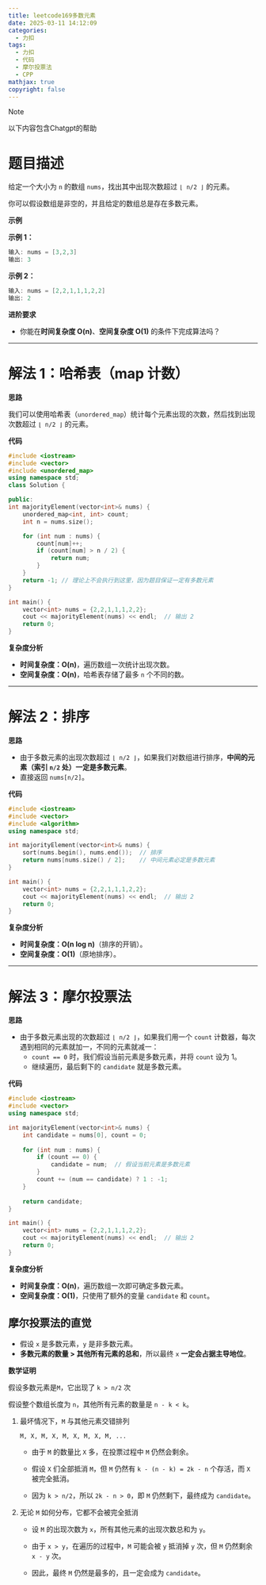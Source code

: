 ```yaml
---
title: leetcode169多数元素
date: 2025-03-11 14:12:09
categories:
  - 力扣
tags:
  - 力扣
  - 代码
  - 摩尔投票法
  - CPP
mathjax: true
copyright: false
---
```

> [!NOTE] 
> 以下内容包含Chatgpt的帮助

# **题目描述**

给定一个大小为 `n` 的数组 `nums`，找出其中出现次数超过 `⌊ n/2 ⌋` 的元素。

你可以假设数组是非空的，并且给定的数组总是存在多数元素。

 **示例**

**示例 1：**

```cpp
输入: nums = [3,2,3]
输出: 3
```

**示例 2：**

```cpp
输入: nums = [2,2,1,1,1,2,2]
输出: 2
```

 **进阶要求**

- 你能在**时间复杂度 O(n)**、**空间复杂度 O(1)** 的条件下完成算法吗？

---

# **解法 1：哈希表（map 计数）**
**思路**

我们可以使用哈希表（`unordered_map`）统计每个元素出现的次数，然后找到出现次数超过 `⌊ n/2 ⌋` 的元素。

**代码**

```cpp
#include <iostream>
#include <vector>
#include <unordered_map>
using namespace std;
class Solution {

public:
int majorityElement(vector<int>& nums) {
    unordered_map<int, int> count;
    int n = nums.size();

    for (int num : nums) {
        count[num]++;
        if (count[num] > n / 2) {
            return num;
        }
    }
    return -1; // 理论上不会执行到这里，因为题目保证一定有多数元素
}

int main() {
    vector<int> nums = {2,2,1,1,1,2,2};
    cout << majorityElement(nums) << endl;  // 输出 2
    return 0;
}
```

**复杂度分析**

- **时间复杂度：O(n)**，遍历数组一次统计出现次数。
- **空间复杂度：O(n)**，哈希表存储了最多 `n` 个不同的数。

---

# **解法 2：排序**

**思路**

- 由于多数元素的出现次数超过 `⌊ n/2 ⌋`，如果我们对数组进行排序，**中间的元素（索引 `n/2` 处）一定是多数元素**。
- 直接返回 `nums[n/2]`。

**代码**

```cpp
#include <iostream>
#include <vector>
#include <algorithm>
using namespace std;

int majorityElement(vector<int>& nums) {
    sort(nums.begin(), nums.end());  // 排序
    return nums[nums.size() / 2];    // 中间元素必定是多数元素
}

int main() {
    vector<int> nums = {2,2,1,1,1,2,2};
    cout << majorityElement(nums) << endl;  // 输出 2
    return 0;
}
```

**复杂度分析**

- **时间复杂度：O(n log n)**（排序的开销）。
- **空间复杂度：O(1)**（原地排序）。

---

# **解法 3：摩尔投票法**

 **思路**

- 由于多数元素出现的次数超过 `⌊ n/2 ⌋`，如果我们用一个 `count` 计数器，每次遇到相同的元素就加一，不同的元素就减一：
    - `count == 0` 时，我们假设当前元素是多数元素，并将 `count` 设为 1。
    - 继续遍历，最后剩下的 `candidate` 就是多数元素。

**代码**

```cpp
#include <iostream>
#include <vector>
using namespace std;

int majorityElement(vector<int>& nums) {
    int candidate = nums[0], count = 0;
    
    for (int num : nums) {
        if (count == 0) {
            candidate = num;  // 假设当前元素是多数元素
        }
        count += (num == candidate) ? 1 : -1;
    }
    
    return candidate;
}

int main() {
    vector<int> nums = {2,2,1,1,1,2,2};
    cout << majorityElement(nums) << endl;  // 输出 2
    return 0;
}
```

**复杂度分析**

- **时间复杂度：O(n)**，遍历数组一次即可确定多数元素。
- **空间复杂度：O(1)**，只使用了额外的变量 `candidate` 和 `count`。

## **摩尔投票法的直觉**

- 假设 `x` 是多数元素，`y` 是非多数元素。
- **多数元素的数量 > 其他所有元素的总和**，所以最终 `x` **一定会占据主导地位**。

**数学证明**

 假设多数元素是`M`，它出现了 `k > n/2` 次

假设整个数组长度为 `n`，其他所有元素的数量是 `n - k < k`。

1. 最坏情况下，`M` 与其他元素交错排列
    
    ```
    M, X, M, X, M, X, M, X, M, ...
    ```
    
    - 由于 `M` 的数量比 `X` 多，在投票过程中 `M` 仍然会剩余。
        
    - 假设 `X` 们全部抵消 `M`，但 `M` 仍然有 `k - (n - k) = 2k - n` 个存活，而 `X` 被完全抵消。
        
    - 因为 `k > n/2`，所以 `2k - n > 0`，即 `M` 仍然剩下，最终成为 `candidate`。
        
2. 无论 `M` 如何分布，它都不会被完全抵消
    
    - 设 `M` 的出现次数为 `x`，所有其他元素的出现次数总和为 `y`。
        
    - 由于 `x > y`，在遍历的过程中，`M` 可能会被 `y` 抵消掉 `y` 次，但 `M` 仍然剩余 `x - y` 次。
        
    - 因此，最终 `M` 仍然是最多的，且一定会成为 `candidate`。